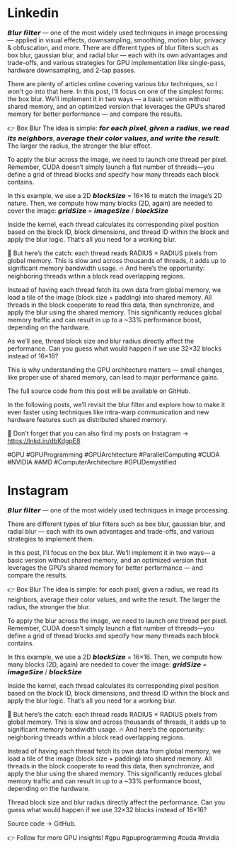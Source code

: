 # Linkedin 
𝘽𝙡𝙪𝙧 𝙛𝙞𝙡𝙩𝙚𝙧 — one of the most widely used techniques in image processing — applied in visual effects, downsampling, smoothing, motion blur, privacy & obfuscation, and more.
There are different types of blur filters such as box blur, gaussian blur, and radial blur — each with its own advantages and trade-offs, and various strategies for GPU implementation like single-pass, hardware downsampling, and 2-tap passes.

There are plenty of articles online covering various blur techniques, so I won’t go into that here. In this post, I’ll focus on one of the simplest forms: the box blur. We’ll implement it in two ways — a basic version without shared memory, and an optimized version that leverages the GPU’s shared memory for better performance — and compare the results.

👉 Box Blur
The idea is simple: 𝙛𝙤𝙧 𝙚𝙖𝙘𝙝 𝙥𝙞𝙭𝙚𝙡, 𝙜𝙞𝙫𝙚𝙣 𝙖 𝙧𝙖𝙙𝙞𝙪𝙨, 𝙬𝙚 𝙧𝙚𝙖𝙙 𝙞𝙩𝙨 𝙣𝙚𝙞𝙜𝙝𝙗𝙤𝙧𝙨, 𝙖𝙫𝙚𝙧𝙖𝙜𝙚 𝙩𝙝𝙚𝙞𝙧 𝙘𝙤𝙡𝙤𝙧 𝙫𝙖𝙡𝙪𝙚𝙨, 𝙖𝙣𝙙 𝙬𝙧𝙞𝙩𝙚 𝙩𝙝𝙚 𝙧𝙚𝙨𝙪𝙡𝙩. The larger the radius, the stronger the blur effect.

To apply the blur across the image, we need to launch one thread per pixel.
Remember, CUDA doesn’t simply launch a flat number of threads—you define a grid of thread blocks and specify how many threads each block contains. 

In this example, we use a 2D 𝙗𝙡𝙤𝙘𝙠𝙎𝙞𝙯𝙚 = 16×16 to match the image’s 2D nature.
Then, we compute how many blocks (2D, again) are needed to cover the image:
𝙜𝙧𝙞𝙙𝙎𝙞𝙯𝙚 = 𝙞𝙢𝙖𝙜𝙚𝙎𝙞𝙯𝙚 / 𝙗𝙡𝙤𝙘𝙠𝙎𝙞𝙯𝙚

Inside the kernel, each thread calculates its corresponding pixel position based on the block ID, block dimensions, and thread ID within the block and apply the blur logic.
That’s all you need for a working blur.

🌟 But here’s the catch: each thread reads RADIUS × RADIUS pixels from global memory. This is slow and across thousands of threads, it adds up to significant memory bandwidth usage.
🔥 And here’s the opportunity: neighboring threads within a block read overlapping regions.

Instead of having each thread fetch its own data from global memory, we load a tile of the image (block size + padding) into shared memory. All threads in the block cooperate to read this data, then synchronize, and apply the blur using the shared memory.
This significantly reduces global memory traffic and can result in up to a ~33% performance boost, depending on the hardware.

As we’ll see, thread block size and blur radius directly affect the performance.
Can you guess what would happen if we use 32×32 blocks instead of 16×16?

This is why understanding the GPU architecture matters — small changes, like proper use of shared memory, can lead to major performance gains.

The full source code from this post will be available on GitHub.

In the following posts, we’ll revisit the blur filter and explore how to make it even faster using techniques like intra-warp communication and new hardware features such as distributed shared memory.

📱 Don’t forget that you can also find my posts on Instagram -> https://lnkd.in/dbKdgpE8

#GPU #GPUProgramming #GPUArchitecture #ParallelComputing #CUDA #NVIDIA #AMD #ComputerArchitecture #GPUDemystified

# Instagram
𝘽𝙡𝙪𝙧 𝙛𝙞𝙡𝙩𝙚𝙧 — one of the most widely used techniques in image processing.

There are different types of blur filters such as box blur, gaussian blur, and radial blur — each with its own advantages and trade-offs, and various strategies to implement them.

In this post, I’ll focus on the box blur. We’ll implement it in two ways— a basic version without shared memory, and an optimized version that leverages the GPU’s shared memory for better performance — and compare the results.

👉 Box Blur
The idea is simple: for each pixel, given a radius, we read its neighbors, average their color values, and write the result. The larger the radius, the stronger the blur.

To apply the blur across the image, we need to launch one thread per pixel.
Remember, CUDA doesn’t simply launch a flat number of threads—you define a grid of thread blocks and specify how many threads each block contains. 

In this example, we use a 2D 𝙗𝙡𝙤𝙘𝙠𝙎𝙞𝙯𝙚 = 16×16.
Then, we compute how many blocks (2D, again) are needed to cover the image:
𝙜𝙧𝙞𝙙𝙎𝙞𝙯𝙚 = 𝙞𝙢𝙖𝙜𝙚𝙎𝙞𝙯𝙚 / 𝙗𝙡𝙤𝙘𝙠𝙎𝙞𝙯𝙚

Inside the kernel, each thread calculates its corresponding pixel position based on the block ID, block dimensions, and thread ID within the block and apply the blur logic.
That’s all you need for a working blur.

🌟 But here’s the catch: each thread reads RADIUS × RADIUS pixels from global memory. This is slow and across thousands of threads, it adds up to significant memory bandwidth usage.
🔥 And here’s the opportunity: neighboring threads within a block read overlapping regions.

Instead of having each thread fetch its own data from global memory, we load a tile of the image (block size + padding) into shared memory. All threads in the block cooperate to read this data, then synchronize, and apply the blur using the shared memory.
This significantly reduces global memory traffic and can result in up to a ~33% performance boost, depending on the hardware.

Thread block size and blur radius directly affect the performance.
Can you guess what would happen if we use 32×32 blocks instead of 16×16?

Source code -> GitHub.

👉 Follow for more GPU insights!
#gpu #gpuprogramming #cuda #nvidia

